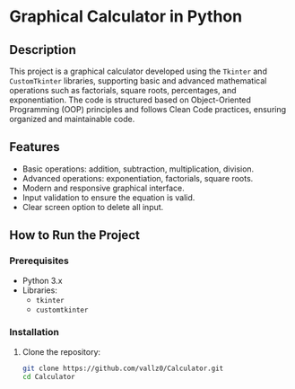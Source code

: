 # Graphical Calculator in Python

## Description

This project is a graphical calculator developed using the `Tkinter` and `CustomTkinter` libraries, supporting basic and advanced mathematical operations such as factorials, square roots, percentages, and exponentiation. The code is structured based on Object-Oriented Programming (OOP) principles and follows Clean Code practices, ensuring organized and maintainable code.

## Features

- Basic operations: addition, subtraction, multiplication, division.
- Advanced operations: exponentiation, factorials, square roots.
- Modern and responsive graphical interface.
- Input validation to ensure the equation is valid.
- Clear screen option to delete all input.

## How to Run the Project

### Prerequisites

- Python 3.x
- Libraries:
  - `tkinter`
  - `customtkinter`

### Installation

1. Clone the repository:
   ```bash
   git clone https://github.com/vallz0/Calculator.git
   cd Calculator
